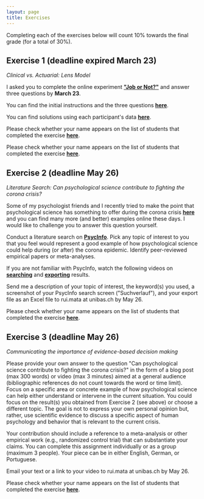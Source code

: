 ```yaml
---
layout: page
title: Exercises
---
```


Completing each of the exercises below will count 10% towards the final grade (for a total of 30%).

## Exercise 1 (deadline expired March 23)

*Clinical vs. Actuarial: Lens Model*

I asked you to complete the online experiment <a href="https://evidencebaseddm.formr.org "><b>"Job or Not?"</b></a> and answer three questions by **March 23**. 

You can find the initial instructions and the three questions <a href="http://matarui.github.io/evidencebaseddm/assets/exercises/exercise1.html"><b>here</b></a>.

You can find solutions using each participant's data <a href="http://matarui.github.io/evidencebaseddm/assets/exercises/exercise1_solutions.html"><b>here</b></a>.

Please check whether your name appears on the list of students that completed the exercise <a href="http://matarui.github.io/evidencebaseddm/assets/exercises/Exercise1_studentlist.pdf"><b>here</b></a>.

Please check whether your name appears on the list of students that completed the exercise <a href="http://matarui.github.io/evidencebaseddm/assets/exercises/studentlist_allexercises.pdf"><b>here</b></a>.

## Exercise 2 (deadline May 26)
*Literature Search: Can psychological science contribute to fighting the corona crisis?*

Some of my psychologist friends and I recently tried to make the point that psychological science has something to offer during the corona crisis <a href="https://tube.switch.ch/videos/63e601c8"><b>here</b></a> and you can find many more (and better) examples online these days. I would like to challenge you to answer this question yourself. 

Conduct a literature search on <a href="http://ovidsp.ovid.com/ovidweb.cgi?T=JS&NEWS=n&CSC=Y&PAGE=main&D=psyh"><b>PsycInfo</b></a>. Pick any topic of interest to you that you feel would represent a good example of how psychological science could help during (or after) the corona epidemic. Identify peer-reviewed empirical papers or meta-analyses. 

If you are not familiar with PsycInfo, watch the following videos on <a href="https://tube.switch.ch/videos/ec852f97"><b>searching</b></a> and <a href="https://tube.switch.ch/videos/9c68f8ce"><b>exporting</b></a> results. 

Send me a description of your topic of interest, the keyword(s) you used, a screenshot of your PsycInfo search screen ("Suchverlauf"), and your export file as an Excel file to rui.mata at unibas.ch by May 26. 

Please check whether your name appears on the list of students that completed the exercise <a href="http://matarui.github.io/evidencebaseddm/assets/exercises/studentlist_allexercises.pdf"><b>here</b></a>.

## Exercise 3 (deadline May 26)

*Communicating the importance of evidence-based decision making*

Please provide your own answer to the question "Can psychological science contribute to fighting the corona crisis?" in the form of a blog post (max 300 words) or video (max 3 minutes) aimed at a general audience (bibliographic references do not count towards the word or time limit). Focus on a specific area or concrete example of how psychological science can help either understand or intervene in the current situation. You could focus on the result(s) you obtained from Exercise 2 (see above) or choose a different topic. The goal is not to express your own personal opinion but, rather, use  scientific evidence to discuss a specific aspect of human psychology and behavior that is relevant to the current crisis.  

Your contribution should include a reference to a meta-analysis or other empirical work (e.g., randomized control trial) that can substantiate your claims. You can complete this assignment individually or as a group (maximum 3 people). Your piece can be in either English, German, or Portuguese. 

Email your text or a link to your video to rui.mata at unibas.ch by May 26.

Please check whether your name appears on the list of students that completed the exercise <a href="http://matarui.github.io/evidencebaseddm/assets/exercises/studentlist_allexercises.pdf"><b>here</b></a>.
